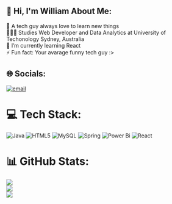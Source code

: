 ## 💫 Hi, I'm William About Me:

🔭 A tech guy always love to learn new things <br/>
👩🏻‍💻 Studies Web Developer and Data Analytics at University of Techonology Sydney, Australia <br/>
💬 I’m currently learning React<br/>
⚡ Fun fact: Your avarage funny tech guy :> <br/>

## 🌐 Socials:
[![email](https://img.shields.io/badge/Email-D14836?logo=gmail&logoColor=white)](mailto:quangnhatminhle25021998@gmail.com) 

# 💻 Tech Stack:
![Java](https://img.shields.io/badge/java-%23ED8B00.svg?style=for-the-badge&logo=openjdk&logoColor=white) ![HTML5](https://img.shields.io/badge/html5-%23E34F26.svg?style=for-the-badge&logo=html5&logoColor=white) ![MySQL](https://img.shields.io/badge/mysql-4479A1.svg?style=for-the-badge&logo=mysql&logoColor=white) ![Spring](https://img.shields.io/badge/spring-%236DB33F.svg?style=for-the-badge&logo=spring&logoColor=white) ![Power Bi](https://img.shields.io/badge/power_bi-F2C811?style=for-the-badge&logo=powerbi&logoColor=black) ![React](https://img.shields.io/badge/react-%2320232a.svg?style=for-the-badge&logo=react&logoColor=%2361DAFB)
# 📊 GitHub Stats:
![](https://github-readme-stats.vercel.app/api?username=Willle2502&theme=dark&hide_border=false&include_all_commits=true&count_private=false)<br/>
![](https://github-readme-streak-stats.herokuapp.com/?user=Willle2502&theme=dark&hide_border=false)<br/>
![](https://github-readme-stats.vercel.app/api/top-langs/?username=Willle2502&theme=dark&hide_border=false&include_all_commits=true&count_private=false&layout=compact)



<!--
**WillLe2502/WillLE2502** is a ✨ _special_ ✨ repository because its `README.md` (this file) appears on your GitHub profile.

Here are some ideas to get you started:

- 🔭 I’m currently working on ...
- 🌱 I’m currently learning ...
- 👯 I’m looking to collaborate on ...
- 🤔 I’m looking for help with ...
- 💬 Ask me about ...
- 📫 How to reach me: ...
- 😄 Pronouns: ...
- ⚡ Fun fact: ...
-->
